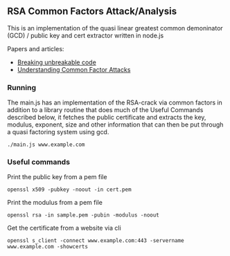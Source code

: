 ## RSA Common Factors Attack/Analysis

This is an implementation of the quasi linear greatest common demoninator (GCD) / public key and cert extractor written in node.js 

Papers and articles:

* [Breaking unbreakable code](https://algorithmsoup.wordpress.com/2019/01/15/breaking-an-unbreakable-code-part-1-the-hack/)
* [Understanding Common Factor Attacks](http://www.loyalty.org/~schoen/rsa/)

### Running

The main.js has an implementation of the RSA-crack via common factors in addition to a library routine that does much of the Useful Commands described below, it fetches the public certificate and extracts the key, modulus, exponent, size and other information that can then be put through a quasi factoring system using gcd.

```
./main.js www.example.com
```

### Useful commands

Print the public key from a pem file

```
openssl x509 -pubkey -noout -in cert.pem
```

Print the modulus from a pem file

```
openssl rsa -in sample.pem -pubin -modulus -noout
```


Get the certificate from a website via cli

```
openssl s_client -connect www.example.com:443 -servername www.example.com -showcerts
```